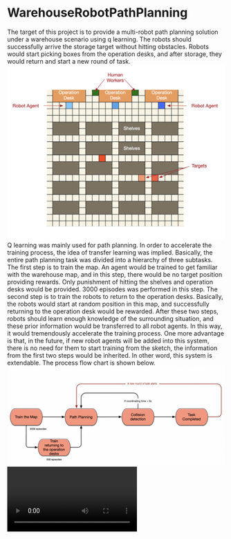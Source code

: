 # WarehouseRobotPathPlanning
The target of this project is to provide a multi-robot path planning solution under a warehouse scenario using q learning. The robots should successfully arrive the storage target without hitting obstacles. Robots would start picking boxes from the operation desks, and after storage, they would return and start a new round of task.
![](WarehouseSimulation.png)
Q learning was mainly used for path planning. In order to accelerate the training process, the idea of transfer learning was implied. Basically, the entire path planning task was divided into a hierarchy of  three subtasks. The first step is to train the map. An agent would be trained to get familiar with the warehouse map, and in this step, there would be no target position providing rewards. Only punishment of hitting the shelves and operation desks would be provided. 3000 episodes was performed in this step. The second step is to train the robots to return to the operation desks. Basically, the robots would start at random position in this map, and successfully returning to the operation desk would be rewarded. After these two steps, robots should learn enough knowledge of the surrounding situation, and these prior information would be transferred to all robot agents. In this way, it would tremendously accelerate the training process. One more advantage is that, in the future, if new robot agents will be added into this system, there is no need for them to start training from the sketch, the information from the first two steps would be inherited. In other word, this system is extendable. The process flow chart is shown below.
![](ProcessFlow.png)
![](Target.mov)
